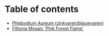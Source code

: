 # Table of contents

* [Phlebodium Aureum \(zinkvaren/blauwvaren\)](README.md)
* [Fittonia Mosaic 'Pink Forest Flame'](fittonia-mosaic-pink-forest-flame.md)

